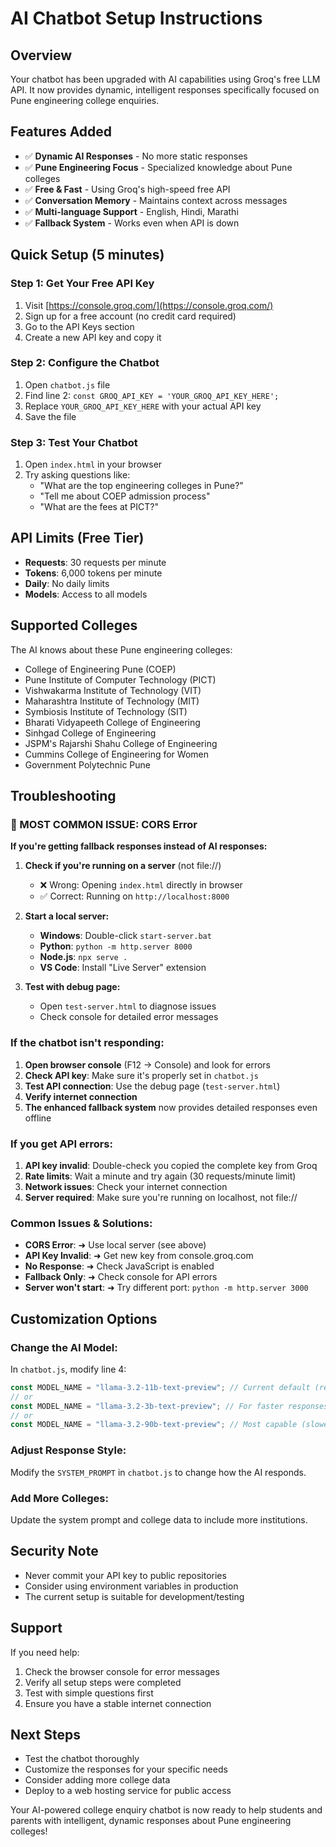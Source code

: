 # AI Chatbot Setup Instructions

## Overview

Your chatbot has been upgraded with AI capabilities using Groq's free LLM API. It now provides dynamic, intelligent responses specifically focused on Pune engineering college enquiries.

## Features Added

- ✅ **Dynamic AI Responses** - No more static responses
- ✅ **Pune Engineering Focus** - Specialized knowledge about Pune colleges
- ✅ **Free & Fast** - Using Groq's high-speed free API
- ✅ **Conversation Memory** - Maintains context across messages
- ✅ **Multi-language Support** - English, Hindi, Marathi
- ✅ **Fallback System** - Works even when API is down

## Quick Setup (5 minutes)

### Step 1: Get Your Free API Key

1. Visit [https://console.groq.com/](https://console.groq.com/)
2. Sign up for a free account (no credit card required)
3. Go to the API Keys section
4. Create a new API key and copy it

### Step 2: Configure the Chatbot

1. Open `chatbot.js` file
2. Find line 2: `const GROQ_API_KEY = 'YOUR_GROQ_API_KEY_HERE';`
3. Replace `YOUR_GROQ_API_KEY_HERE` with your actual API key
4. Save the file

### Step 3: Test Your Chatbot

1. Open `index.html` in your browser
2. Try asking questions like:
   - "What are the top engineering colleges in Pune?"
   - "Tell me about COEP admission process"
   - "What are the fees at PICT?"

## API Limits (Free Tier)

- **Requests**: 30 requests per minute
- **Tokens**: 6,000 tokens per minute
- **Daily**: No daily limits
- **Models**: Access to all models

## Supported Colleges

The AI knows about these Pune engineering colleges:

- College of Engineering Pune (COEP)
- Pune Institute of Computer Technology (PICT)
- Vishwakarma Institute of Technology (VIT)
- Maharashtra Institute of Technology (MIT)
- Symbiosis Institute of Technology (SIT)
- Bharati Vidyapeeth College of Engineering
- Sinhgad College of Engineering
- JSPM's Rajarshi Shahu College of Engineering
- Cummins College of Engineering for Women
- Government Polytechnic Pune

## Troubleshooting

### 🚨 MOST COMMON ISSUE: CORS Error

**If you're getting fallback responses instead of AI responses:**

1. **Check if you're running on a server** (not file://)

   - ❌ Wrong: Opening `index.html` directly in browser
   - ✅ Correct: Running on `http://localhost:8000`

2. **Start a local server:**

   - **Windows**: Double-click `start-server.bat`
   - **Python**: `python -m http.server 8000`
   - **Node.js**: `npx serve .`
   - **VS Code**: Install "Live Server" extension

3. **Test with debug page:**
   - Open `test-server.html` to diagnose issues
   - Check console for detailed error messages

### If the chatbot isn't responding:

1. **Open browser console** (F12 → Console) and look for errors
2. **Check API key**: Make sure it's properly set in `chatbot.js`
3. **Test API connection**: Use the debug page (`test-server.html`)
4. **Verify internet connection**
5. **The enhanced fallback system** now provides detailed responses even offline

### If you get API errors:

1. **API key invalid**: Double-check you copied the complete key from Groq
2. **Rate limits**: Wait a minute and try again (30 requests/minute limit)
3. **Network issues**: Check your internet connection
4. **Server required**: Make sure you're running on localhost, not file://

### Common Issues & Solutions:

- **CORS Error**: ➜ Use local server (see above)
- **API Key Invalid**: ➜ Get new key from console.groq.com
- **No Response**: ➜ Check JavaScript is enabled
- **Fallback Only**: ➜ Check console for API errors
- **Server won't start**: ➜ Try different port: `python -m http.server 3000`

## Customization Options

### Change the AI Model:

In `chatbot.js`, modify line 4:

```javascript
const MODEL_NAME = "llama-3.2-11b-text-preview"; // Current default (recommended)
// or
const MODEL_NAME = "llama-3.2-3b-text-preview"; // For faster responses
// or
const MODEL_NAME = "llama-3.2-90b-text-preview"; // Most capable (slower)
```

### Adjust Response Style:

Modify the `SYSTEM_PROMPT` in `chatbot.js` to change how the AI responds.

### Add More Colleges:

Update the system prompt and college data to include more institutions.

## Security Note

- Never commit your API key to public repositories
- Consider using environment variables in production
- The current setup is suitable for development/testing

## Support

If you need help:

1. Check the browser console for error messages
2. Verify all setup steps were completed
3. Test with simple questions first
4. Ensure you have a stable internet connection

## Next Steps

- Test the chatbot thoroughly
- Customize the responses for your specific needs
- Consider adding more college data
- Deploy to a web hosting service for public access

Your AI-powered college enquiry chatbot is now ready to help students and parents with intelligent, dynamic responses about Pune engineering colleges!
